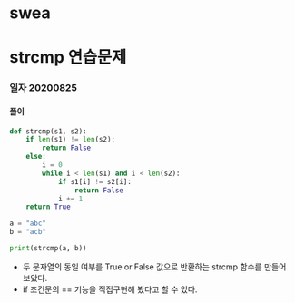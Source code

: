 # swea

# strcmp 연습문제

### 일자 20200825

#### 풀이

```python
def strcmp(s1, s2):
    if len(s1) != len(s2):
        return False
    else:
        i = 0
        while i < len(s1) and i < len(s2):
            if s1[i] != s2[i]:
                return False
            i += 1
    return True

a = "abc"
b = "acb"

print(strcmp(a, b))
```

- 두 문자열의 동일 여부를 True or False 값으로 반환하는 strcmp 함수를 만들어 보았다.
- if 조건문의 == 기능을 직접구현해 봤다고 할 수 있다.